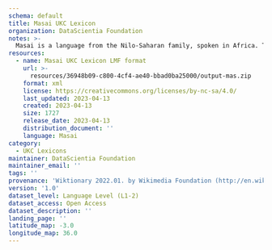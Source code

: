 ```yaml
---
schema: default
title: Masai UKC Lexicon
organization: DataScientia Foundation
notes: >-
  Masai is a language from the Nilo-Saharan family, spoken in Africa. The UKC Lexicon of Masai is represented as a lexico-semantic network. It consists of words, word senses, synsets, as well as sense-level and synset-level relationships.
resources:
  - name: Masai UKC Lexicon LMF format
    url: >-
      resources/36948b09-c800-4cf4-ae40-bbad0ba25000/output-mas.zip
    format: xml
    license: https://creativecommons.org/licenses/by-nc-sa/4.0/
    last_updated: 2023-04-13
    created: 2023-04-13
    size: 1727
    release_date: 2023-04-13
    distribution_document: ''
    language: Masai
category:
  - UKC Lexicons
maintainer: DataScientia Foundation
maintainer_email: ''
tags: ''
provenance: 'Wiktionary 2022.01. by Wikimedia Foundation (http://en.wiktionary.org); Princeton WordNet 2.1 by Princeton University (https://wordnet.princeton.edu)'
version: '1.0'
dataset_level: Language Level (L1-2)
dataset_access: Open Access
dataset_description: ''
landing_page: ''
latitude_map: -3.0
longitude_map: 36.0
---
```

